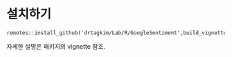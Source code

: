 # 설치하기

```
remotes::install_github('drtagkim/Lab/R/GoogleSentiment',build_vignettes=TRUE)
```

자세한 설명은 패키지의 vignette 참조.
